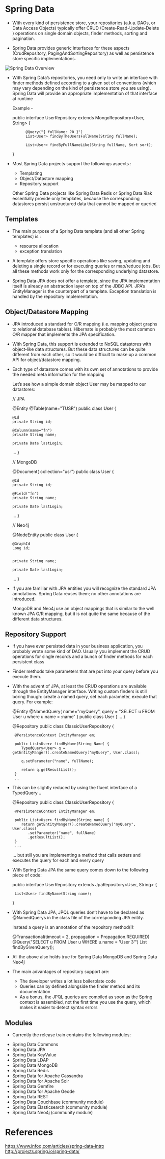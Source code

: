 
# Spring Data

* With every kind of persistence store, your repositories (a.k.a. DAOs, or Data Access Objects) 
  typically offer CRUD (Create-Read-Update-Delete ) operations on single domain objects, 
  finder methods, sorting and pagination. 
  
* Spring Data provides generic interfaces for these aspects 
  (CrudRepository, PagingAndSortingRepository) as well as persistence 
   store specific implementations.

![Spring Data Overview](Spring_Data.jpg)

                          
* With Spring Data’s repositories, you need only to write an interface 
  with finder methods defined according to a given set of conventions 
  (which may vary depending on the kind of persistence store you are using). 
  Spring Data will provide an appropriate implementation of that interface at runtime

    Example -
	
	public interface UserRepository extends MongoRepository<User, String> { 
	
			@Query("{ fullName: ?0 }")
			List<User> findByTheUsersFullName(String fullName);

			List<User> findByFullNameLike(String fullName, Sort sort);
	}


* Most Spring Data projects support the followings aspects :

	- Templating
	- Object/Datastore mapping
	- Repository support

	Other Spring Data projects like Spring Data Redis or Spring Data Riak 
	essentially provide only templates, because the corresponding datastores
	persist unstructured data that cannot be mapped or queried
	
## Templates

* The main purpose of a Spring Data template (and all other Spring templates) is : 
  - resource allocation
  - exception translation
   
* A template offers store specific operations like saving, updating and deleting 
  a single record or for executing queries or map/reduce jobs. 
  But all these methods work only for the corresponding underlying datastore.

* Spring Data JPA does not offer a template, since the JPA implementation
  itself is already an abstraction layer on top of the JDBC API.
  JPA’s EntityManager is the counterpart of a template.
  Exception translation is handled by the repository implementation.

## Object/Datastore Mapping

* JPA introduced a standard for O/R mapping (i.e. mapping object graphs to relational database tables).
   Hibernate is probably the most common O/R mapper that implements the JPA specification.

* With Spring Data, this support is extended to NoSQL datastores with object-like data structures.
  But these data structures can be quite different from each other, so it would be difficult 
  to make up a common API for object/datastore mapping.
  
* Each type of datastore comes with its own set of annotations to provide 
  the needed meta information for the mapping

  Let’s see how a simple domain object User may be mapped to our datastores:

    // JPA

	@Entity
	@Table(name="TUSR")
	public class User {

	  @Id
	  private String id;

	  @Column(name="fn")
	  private String name;

	  private Date lastLogin;

	...
	}

	// MongoDB
	
	@Document(
	collection="usr")
	public class User {

	  @Id
	  private String id;

	  @Field("fn")
	  private String name;

	  private Date lastLogin;

	 ...
	}

	// Neo4j
	
	@NodeEntity
	public class User {

	  @GraphId
	  Long id;


	  private String name;

	  private Date lastLogin;

	...
	}
	
* If you are familiar with JPA entities you will recognize the standard JPA annotations.
  Spring Data reuses them; no other annotations are introduced. 

  
   MongoDB and Neo4j use an object mappings that is similar to the 
   well known JPA O/R mapping, but it is not quite the same because of the 
   different data structures. 

## Repository Support

* If you have ever persisted data in your business application,
  you probably wrote some kind of DAO. Usually you implement the CRUD operations
  for single records and a bunch of finder methods for each persistent class

* Finder methods take parameters that are put into your query before you execute them.

* With the advent of JPA, at least the CRUD operations are available through 
  the EntityManager interface. Writing custom finders is still boring though: 
  create a named query, set each parameter, execute that query. For example:
  
  
	@Entity
	@NamedQuery( name="myQuery", query = "SELECT u FROM User u where u.name = :name" )
	public class User { 
	 ...
	} 
  
	@Repository 
	public class ClassicUserRepository { 

	   @PersistenceContext EntityManager em; 

	   public List<User> findByName(String Name) { 
		  TypedQuery<User> q = getEntityManger().createNamedQuery("myQuery", User.class); 

		  q.setParameter("name", fullName);

		  return q.getResultList();
	   } 
	   ..
	   
* This can be slightly reduced by using the fluent interface of a TypedQuery ..

	@Repository
	public class ClassicUserRepository { 

	   @PersistenceContext EntityManager em; 

	   public List<User> findByName(String name) {
		  return getEntityManger().createNamedQuery("myQuery", User.class)
			 .setParameter("name", fullName)
			 .getResultList(); 
	   } 
	   ...
	   
     ... but still you are implementing a method that calls setters and executes 
	 the query for each and every query
	 
* With Spring Data JPA the same query comes down to the following piece of code:	

	public interface UserRepository extends JpaRepository<User, String> {

	   List<User> findByName(String name); 
	}  

* With Spring Data JPA, JPQL queries don’t have to be declared as @NamedQuerys 
  in the class file of the corresponding JPA entity. 
  
  Instead a query is an annotation of the repository method(!):
	
	@Transactional(timeout = 2, propagation = Propagation.REQUIRED)
	@Query("SELECT u FROM User u WHERE u.name = 'User 3'")
	List<User> findByGivenQuery();
	
* All the above also holds true for Spring Data MongoDB and Spring Data Neo4j

* The main advantages of repository support are:
	- The developer writes a lot less boilerplate code
	- Queries can by defined alongside the finder method and its documentation
	- As a bonus, the JPQL queries are compiled as soon as the Spring context is assembled,
	  not the first time you use the query, which makes it easier to detect syntax errors

## Modules

* Currently the release train contains the following modules:

- Spring Data Commons
- Spring Data JPA
- Spring Data KeyValue
- Spring Data LDAP
- Spring Data MongoDB
- Spring Data Redis
- Spring Data for Apache Cassandra
- Spring Data for Apache Solr
- Spring Data Gemfire
- Spring Data for Apache Geode
- Spring Data REST
- Spring Data Couchbase (community module)
- Spring Data Elasticsearch (community module)
- Spring Data Neo4j (community module)

References
==========
https://www.infoq.com/articles/spring-data-intro   
http://projects.spring.io/spring-data/
